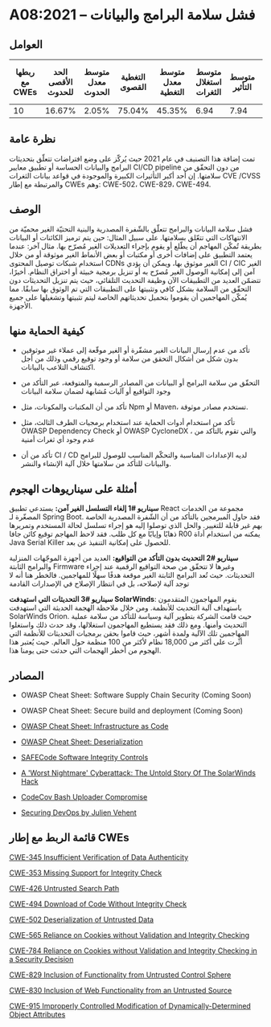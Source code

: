 # A08:2021 – فشل سلامة البرامج والبيانات

## العوامل

| ربطها مع CWEs | الحد الأقصى للحدوث | متوسط معدل الحدوث | التغطية القصوى | متوسط معدل التغطية | متوسط استغلال الثغرات | متوسط التأثير | إجمالي التكرار | إجمالي نقاط الضعف CVEs |
|---------------|--------------------|-------------------|----------------|--------------------|-----------------------|---------------|----------------|------------------------|
| 10            | 16.67%             | 2.05%             | 75.04%         | 45.35%             | 6.94                  | 7.94          | 47,972         | 1,152                  |



## نظرة عامة

تمت إضافة هذا التصنيف في عام 2021 حيث يُركّز على وضع افتراضات تتعلّق بتحديثات البرامج والبيانات الحساسة أو تطبيق معايير CI/CD pipeline من دون التحقّق من سلامتها. إن أحد أكبر التأثيرات الكبيرة والموجودة في قواعد بيانات الثغرات CVE /CVSS والمرتبطة مع إطار CWEs وهم: CWE-502، CWE-829، CWE-494.

## الوصف 

فشل سلامة البيانات والبرامج تتعلّق بالشّفرة المصدرية والبنية التحتيّة الغير محميّة من الانتهاكات التي تتعّلق بسلامتها. على سبيل المثال: حين يتم ترميز الكائنات أو البيانات بطريقة تُمكّن المهاجم أن يطّلع أو يقوم بإجراء التعديلات الغير مُصرّح بها. مثال آخر: عندما يعتمد التطبيق على إضافات أخرى أو مكتبات أو بعض الأنماط الغير موثوقة أو من خلال استخدام شبكات توصيل المحتوى CDNs الغير موثوق بها، ويمكن أن يؤدي CI / CIC الغير آمن إلى إمكانية الوصول الغير مُصرّح به أو تنزيل برمجية خبيثة أو اختراق النظام. أخيرًا، تتضمّن العديد من التطبيقات الآن وظيفة التحديث التلقائي، حيث يتم تنزيل التحديثات دون التحقّق من السلامة بشكل كافي وتثبيتها على التطبيقات التي تم الوثوق بها سابقًا. مما يُمكّن المهاجمين أن يقوموا بتحميل تحديثاتهم الخاصة ليتم تثبيتها وتشغيلها على جميع الأجهزة.  

##  كيفية الحماية منها 

-   تأكد من عدم إرسال البيانات الغير مشفّرة أو الغير موقّعة إلى عملاء غير موثوقين بدون شكل من أشكال التحقق من سلامة أو وجود توقيع رقمي وذلك من أجل اكتشاف التلاعب بالبيانات.

-   التحقّق من سلامة البرامج أو البيانات من المصادر الرسمية والمتوقعة، عبر التأكد من وجود التواقيع أو آليات مُشابهة لضمان سلامة البيانات

-   تأكد من أن المكتبات والمكونات، مثل Npm أو Maven، تستخدم مصادر موثوقة.

-   تأكد من استخدام أدوات الحماية عند استخدام برمجيات الطرف الثالث، مثل OWASP Dependency Check أو OWASP CycloneDX ، والتي تقوم بالتأكد من عدم وجود أي ثغرات أمنية 

-   تأكد من أن   CI / CD لديه الإعدادات المناسبة والتحكّم المناسب للوصول للبرامج والبيانات للتأكد من سلامتها خلال آلية الإنشاء والنشر.


## أمثلة على سيناريوهات الهجوم

**سيناريو #1 إلغاء التسلسل الغير آمن:** يستدعي تطبيق React مجموعة من الخدمات المصغّرة لـ Spring Boot. فقد حاول المبرمجين بالتأكد من أن الشّفرة المصدرية الخاصة بهم غير قابلة للتغيير. والحل الذي توصلوا إليه هو إجراء تسلسل لحالة المستخدم وتمريرها ذهابًا وإيابًا مع كل طلب. فقد لاحظ المهاجم توقيع كائن جافا R00 يمكنه من استخدام أداة Java Serial Killer للحصول على إمكانية التنفيذ عن بعد. 

**سيناريو #2 التحديث بدون التأكد من التواقيع:** العديد من أجهزة الموجّهات المنزلية والبرامج الثابتة Firmware وغيرها لا تتحقّق من صحة التواقيع الرقمية عند إجراء التحديثات. حيث تُعد البرامج الثابتة الغير موقعة هدفًا سهلًا للمهاجمين. فالخطر هنا أنه لا توجد آلية لإصلاحه، بل في انتظار الإصلاح في الإصدارات القادمة

**سيناريو #3 التحديثات التي استهدفت SolarWinds**: يقوم المهاجمون المتقدمون باستهداف آلية التحديث للأنظمة. ومن خلال ملاحظة الهجمة الحديثة التي استهدفت SolarWinds Orion. حيث قامت الشركة بتطوير آلية وسياسة للتأكد من سلامة عملية التحديث وأمنها. ومع ذلك فقد يستطيع المهاجمون استغلالها، وقد حدث ذلك واستغلوا المهاجمين تلك الآلية ولمدة أشهر، حيث قاموا بحقن برمجيات التحديثات للأنظمة التي أثّرت على أكثر من 18,000 نظام لأكثر من 100 منظمة حول العالم. حيث يُعتبر هذا الهجوم من أخطر الهجمات التي حدثت حتى يومنا هذا. 

## المصادر

-   OWASP Cheat Sheet: Software Supply Chain Security (Coming Soon)

-   OWASP Cheat Sheet: Secure build and deployment (Coming Soon)

-    [OWASP Cheat Sheet: Infrastructure as Code](https://cheatsheetseries.owasp.org/cheatsheets/Infrastructure_as_Code_Security_Cheat_Sheet.html) 
 
-   [OWASP Cheat Sheet: Deserialization](
    <https://www.owasp.org/index.php/Deserialization_Cheat_Sheet>)

-   [SAFECode Software Integrity Controls](https://safecode.org/publication/SAFECode_Software_Integrity_Controls0610.pdf)

-   [A 'Worst Nightmare' Cyberattack: The Untold Story Of The SolarWinds Hack](<https://www.npr.org/2021/04/16/985439655/a-worst-nightmare-cyberattack-the-untold-story-of-the-solarwinds-hack>)

-   [CodeCov Bash Uploader Compromise](https://about.codecov.io/security-update)

-   [Securing DevOps by Julien Vehent](https://www.manning.com/books/securing-devops)

## قائمة الربط مع إطار CWEs



[CWE-345 Insufficient Verification of Data Authenticity](https://cwe.mitre.org/data/definitions/345.html)

[CWE-353 Missing Support for Integrity Check](https://cwe.mitre.org/data/definitions/353.html)

[CWE-426 Untrusted Search Path](https://cwe.mitre.org/data/definitions/426.html)

[CWE-494 Download of Code Without Integrity Check](https://cwe.mitre.org/data/definitions/494.html)

[CWE-502 Deserialization of Untrusted Data](https://cwe.mitre.org/data/definitions/502.html)

[CWE-565 Reliance on Cookies without Validation and Integrity Checking](https://cwe.mitre.org/data/definitions/565.html)

[CWE-784 Reliance on Cookies without Validation and Integrity Checking in a Security Decision](https://cwe.mitre.org/data/definitions/784.html)

[CWE-829 Inclusion of Functionality from Untrusted Control Sphere](https://cwe.mitre.org/data/definitions/829.html)

[CWE-830 Inclusion of Web Functionality from an Untrusted Source](https://cwe.mitre.org/data/definitions/830.html)

[CWE-915 Improperly Controlled Modification of Dynamically-Determined Object Attributes](https://cwe.mitre.org/data/definitions/915.html)
